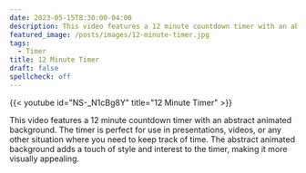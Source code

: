 ```yaml
---
date: 2023-05-15T8:30:00-04:00
description: This video features a 12 minute countdown timer with an abstract animated background.
featured_image: /posts/images/12-minute-timer.jpg
tags:
  - Timer
title: 12 Minute Timer
draft: false
spellcheck: off
---
```


{{< youtube id="NS-_N1cBg8Y" title="12 Minute Timer" >}}

This video features a 12 minute countdown timer with an abstract animated background. The timer is perfect for use in presentations, videos, or any other situation where you need to keep track of time. The abstract animated background adds a touch of style and interest to the timer, making it more visually appealing.
